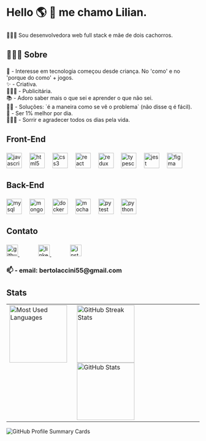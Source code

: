 <h1 align="left">Hello 🌎 👋 me chamo Lilian.</h1>

###

<p align="left">🙋🏽‍♀️ Sou desenvolvedora web full stack e mãe de dois cachorros.</p>

###

<h2 align="left">👩🏽‍💻 Sobre</h2>

###

<p align="left">🎲 - Interesse em tecnologia começou desde criança. No 'como' e no 'porque do como' + jogos.<br>✨ - Criativa.<br>🤷🏽‍♀️ - Publicitária.<br>📚 - Adoro saber mais o que sei e aprender o que não sei.<br>🥷🏾 - Soluções: `é a maneira como se vê o problema` (não disse q é fácil).<br>🎯 -  Ser 1% melhor por dia.<br>🦸🏽‍♀️ - Sorrir e agradecer todos os dias pela vida.</p>

###

<h2 align="left">Front-End</h2>

###

<div align="left">
  <img src="https://cdn.jsdelivr.net/gh/devicons/devicon/icons/javascript/javascript-original.svg" height="40" alt="javascript logo"  />
  <img width="12" />
  <img src="https://cdn.jsdelivr.net/gh/devicons/devicon/icons/html5/html5-original.svg" height="40" alt="html5 logo"  />
  <img width="12" />
  <img src="https://cdn.jsdelivr.net/gh/devicons/devicon/icons/css3/css3-original.svg" height="40" alt="css3 logo"  />
  <img width="12" />
  <img src="https://cdn.jsdelivr.net/gh/devicons/devicon/icons/react/react-original.svg" height="40" alt="react logo"  />
  <img width="12" />
  <img src="https://cdn.jsdelivr.net/gh/devicons/devicon/icons/redux/redux-original.svg" height="40" alt="redux logo"  />
  <img width="12" />
  <img src="https://cdn.jsdelivr.net/gh/devicons/devicon/icons/typescript/typescript-original.svg" height="40" alt="typescript logo"  />
  <img width="12" />
  <img src="https://cdn.jsdelivr.net/gh/devicons/devicon/icons/jest/jest-plain.svg" height="40" alt="jest logo"  />
  <img width="12" />
  <img src="https://cdn.jsdelivr.net/gh/devicons/devicon/icons/figma/figma-original.svg" height="40" alt="figma logo"  />
</div>

###

<h2 align="left">Back-End</h2>

###

<div align="left">
  <img src="https://cdn.jsdelivr.net/gh/devicons/devicon/icons/mysql/mysql-original.svg" height="40" alt="mysql logo"  />
  <img width="12" />
  <img src="https://cdn.jsdelivr.net/gh/devicons/devicon/icons/mongodb/mongodb-original.svg" height="40" alt="mongodb logo"  />
  <img width="12" />
  <img src="https://cdn.jsdelivr.net/gh/devicons/devicon/icons/docker/docker-original.svg" height="40" alt="docker logo"  />
  <img width="12" />
  <img src="https://cdn.jsdelivr.net/gh/devicons/devicon/icons/mocha/mocha-plain.svg" height="40" alt="mocha logo"  />
  <img width="12" />
  <img src="https://cdn.jsdelivr.net/gh/devicons/devicon/icons/pytest/pytest-original.svg" height="40" alt="pytest logo"  />
  <img width="12" />
  <img src="https://cdn.jsdelivr.net/gh/devicons/devicon/icons/python/python-original.svg" height="40" alt="python logo"  />
</div>

###

<h2 align="left">Contato</h2>

###

<div align="left">
  <a href="https://github.com/LiliBertolaccini" target="_blank">
  <img src="https://img.shields.io/badge/GitHub-181717?logo=github&logoColor=white&style=for-the-badge" height="30" alt="github logo"  />
  </a>
  <img width="45" />
  <a href="https://www.linkedin.com/in/lilian-barros-bertolaccini-2227a2105/" target="_blank">
  <img src="https://img.shields.io/badge/LinkedIn-0A66C2?logo=linkedin&logoColor=white&style=for-the-badge" height="30" alt="linkedin logo"  />
  </a>
  <img width="45" />
  <a href="https://www.instagram.com/lilian_bertolaccini/" target="_blank">
  <img src="https://img.shields.io/badge/Instagram-E4405F?logo=instagram&logoColor=white&style=for-the-badge" height="30" alt="instagram logo"  />
  </a>
</div>

###

<h3 align="left">📫  - email: bertolaccini55@gmail.com</h3>

###

<h2 align="left">Stats</h2>


<div align="left">
  <table>
    <tr>
      <td style="vertical-align: top;">
        <img src="https://github-readme-stats.vercel.app/api/top-langs/?username=LiliBertolaccini&theme=dark" alt="Most Used Languages" width="150" style="margin-right: 10px;" />
      </td>
      <td style="center: top;">
        <img src="https://github-readme-streak-stats.herokuapp.com/?user=LiliBertolaccini&theme=dark" alt="GitHub Streak Stats" width="150" style="margin-right: 10px;" />
        <img src="https://github-readme-stats-git-masterrstaa-rickstaa.vercel.app/api?username=LiliBertolaccini&theme=dark" alt="GitHub Stats" width="150" style="margin-right: 10px;" />
      </td>
    </tr>
  </table>
</div>







<img src="https://github-profile-summary-cards.vercel.app/api/cards/profile-details?username=LiliBertolaccini&theme=dracula" alt="GitHub Profile Summary Cards" />

